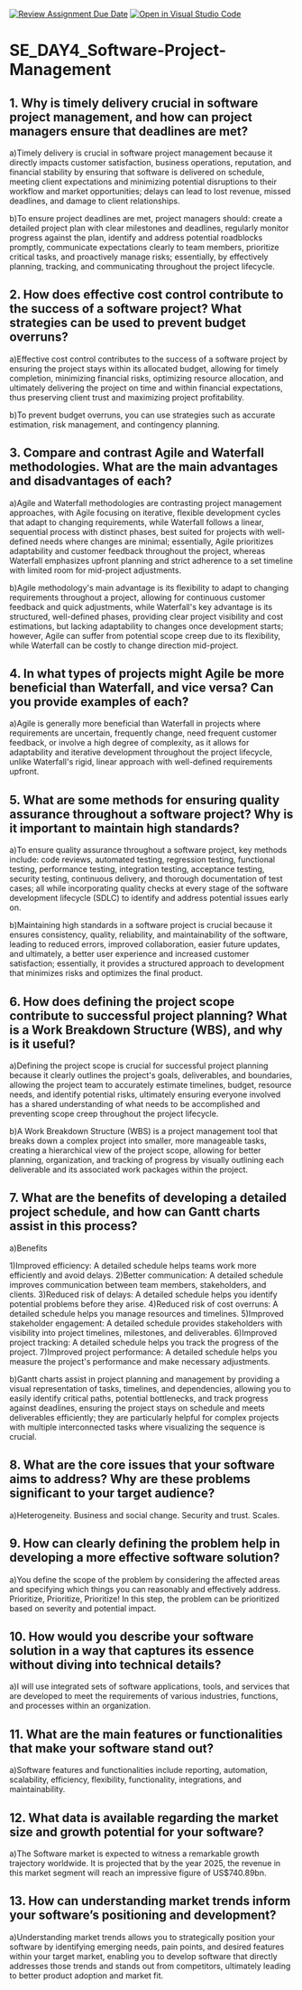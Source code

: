 [![Review Assignment Due Date](https://classroom.github.com/assets/deadline-readme-button-22041afd0340ce965d47ae6ef1cefeee28c7c493a6346c4f15d667ab976d596c.svg)](https://classroom.github.com/a/9pw6JKcu)
[![Open in Visual Studio Code](https://classroom.github.com/assets/open-in-vscode-2e0aaae1b6195c2367325f4f02e2d04e9abb55f0b24a779b69b11b9e10269abc.svg)](https://classroom.github.com/online_ide?assignment_repo_id=18464893&assignment_repo_type=AssignmentRepo)
# SE_DAY4_Software-Project-Management
## 1. Why is timely delivery crucial in software project management, and how can project managers ensure that deadlines are met?

a)Timely delivery is crucial in software project management because it directly impacts customer satisfaction, business operations, reputation, and financial stability by ensuring that software is delivered on schedule, meeting client expectations and minimizing potential disruptions to their workflow and market opportunities; delays can lead to lost revenue, missed deadlines, and damage to client relationships.

b)To ensure project deadlines are met, project managers should: create a detailed project plan with clear milestones and deadlines, regularly monitor progress against the plan, identify and address potential roadblocks promptly, communicate expectations clearly to team members, prioritize critical tasks, and proactively manage risks; essentially, by effectively planning, tracking, and communicating throughout the project lifecycle. 

## 2. How does effective cost control contribute to the success of a software project? What strategies can be used to prevent budget overruns?

a)Effective cost control contributes to the success of a software project by ensuring the project stays within its allocated budget, allowing for timely completion, minimizing financial risks, optimizing resource allocation, and ultimately delivering the project on time and within financial expectations, thus preserving client trust and maximizing project profitability.

b)To prevent budget overruns, you can use strategies such as accurate estimation, risk management, and contingency planning.

## 3. Compare and contrast Agile and Waterfall methodologies. What are the main advantages and disadvantages of each?

a)Agile and Waterfall methodologies are contrasting project management approaches, with Agile focusing on iterative, flexible development cycles that adapt to changing requirements, while Waterfall follows a linear, sequential process with distinct phases, best suited for projects with well-defined needs where changes are minimal; essentially, Agile prioritizes adaptability and customer feedback throughout the project, whereas Waterfall emphasizes upfront planning and strict adherence to a set timeline with limited room for mid-project adjustments.

b)Agile methodology's main advantage is its flexibility to adapt to changing requirements throughout a project, allowing for continuous customer feedback and quick adjustments, while Waterfall's key advantage is its structured, well-defined phases, providing clear project visibility and cost estimations, but lacking adaptability to changes once development starts; however, Agile can suffer from potential scope creep due to its flexibility, while Waterfall can be costly to change direction mid-project. 
## 4. In what types of projects might Agile be more beneficial than Waterfall, and vice versa? Can you provide examples of each?

a)Agile is generally more beneficial than Waterfall in projects where requirements are uncertain, frequently change, need frequent customer feedback, or involve a high degree of complexity, as it allows for adaptability and iterative development throughout the project lifecycle, unlike Waterfall's rigid, linear approach with well-defined requirements upfront. 
## 5. What are some methods for ensuring quality assurance throughout a software project? Why is it important to maintain high standards?

a)To ensure quality assurance throughout a software project, key methods include: code reviews, automated testing, regression testing, functional testing, performance testing, integration testing, acceptance testing, security testing, continuous delivery, and thorough documentation of test cases; all while incorporating quality checks at every stage of the software development lifecycle (SDLC) to identify and address potential issues early on.

b)Maintaining high standards in a software project is crucial because it ensures consistency, quality, reliability, and maintainability of the software, leading to reduced errors, improved collaboration, easier future updates, and ultimately, a better user experience and increased customer satisfaction; essentially, it provides a structured approach to development that minimizes risks and optimizes the final product.
## 6. How does defining the project scope contribute to successful project planning? What is a Work Breakdown Structure (WBS), and why is it useful?

a)Defining the project scope is crucial for successful project planning because it clearly outlines the project's goals, deliverables, and boundaries, allowing the project team to accurately estimate timelines, budget, resource needs, and identify potential risks, ultimately ensuring everyone involved has a shared understanding of what needs to be accomplished and preventing scope creep throughout the project lifecycle.

b)A Work Breakdown Structure (WBS) is a project management tool that breaks down a complex project into smaller, more manageable tasks, creating a hierarchical view of the project scope, allowing for better planning, organization, and tracking of progress by visually outlining each deliverable and its associated work packages within the project. 
## 7. What are the benefits of developing a detailed project schedule, and how can Gantt charts assist in this process?

a)Benefits

1)Improved efficiency: A detailed schedule helps teams work more efficiently and avoid delays. 
2)Better communication: A detailed schedule improves communication between team members, stakeholders, and clients. 
3)Reduced risk of delays: A detailed schedule helps you identify potential problems before they arise. 
4)Reduced risk of cost overruns: A detailed schedule helps you manage resources and timelines. 
5)Improved stakeholder engagement: A detailed schedule provides stakeholders with visibility into project timelines, milestones, and deliverables. 
6)Improved project tracking: A detailed schedule helps you track the progress of the project. 
7)Improved project performance: A detailed schedule helps you measure the project's performance and make necessary adjustments.

b)Gantt charts assist in project planning and management by providing a visual representation of tasks, timelines, and dependencies, allowing you to easily identify critical paths, potential bottlenecks, and track progress against deadlines, ensuring the project stays on schedule and meets deliverables efficiently; they are particularly helpful for complex projects with multiple interconnected tasks where visualizing the sequence is crucial. 
## 8. What are the core issues that your software aims to address? Why are these problems significant to your target audience?

a)Heterogeneity.
 Business and social change.
 Security and trust.
 Scales.
## 9. How can clearly defining the problem help in developing a more effective software solution?

a)You define the scope of the problem by considering the affected areas and specifying which things you can reasonably and effectively address. Prioritize, Prioritize, Prioritize! In this step, the problem can be prioritized based on severity and potential impact.

## 10. How would you describe your software solution in a way that captures its essence without diving into technical details?

a)I will use integrated sets of software applications, tools, and services that are developed to meet the requirements of various industries, functions, and processes within an organization.

## 11. What are the main features or functionalities that make your software stand out?

a)Software features and functionalities include reporting, automation, scalability, efficiency, flexibility, functionality, integrations, and maintainability.

## 12. What data is available regarding the market size and growth potential for your software?

a)The Software market is expected to witness a remarkable growth trajectory worldwide. It is projected that by the year 2025, the revenue in this market segment will reach an impressive figure of US$740.89bn.

## 13. How can understanding market trends inform your software’s positioning and development?

a)Understanding market trends allows you to strategically position your software by identifying emerging needs, pain points, and desired features within your target market, enabling you to develop software that directly addresses those trends and stands out from competitors, ultimately leading to better product adoption and market fit. 
